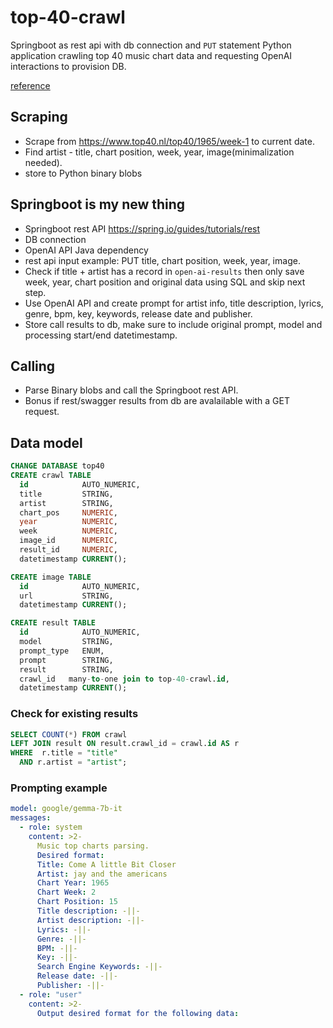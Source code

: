 # top-40-crawl

Springboot as rest api with db connection and `PUT` statement
Python application crawling top 40 music chart data and requesting OpenAI interactions to provision DB.

[reference](https://spring.io/guides/tutorials/rest)

## Scraping

- Scrape from https://www.top40.nl/top40/1965/week-1 to current date.
- Find artist - title, chart position, week, year, image(minimalization needed).
- store to Python binary blobs

## Springboot is my new thing

- Springboot rest API https://spring.io/guides/tutorials/rest
- DB connection
- OpenAI API Java dependency
- rest api input example: PUT title, chart position, week, year, image.
- Check if title + artist has a record in `open-ai-results` then only save week, year, chart position and original data using SQL and skip next step.
- Use OpenAI API and create prompt for artist info, title description, lyrics, genre, bpm, key, keywords, release date and publisher.
- Store call results to db, make sure to include original prompt, model and processing start/end datetimestamp.

## Calling

- Parse Binary blobs and call the Springboot rest API.
- Bonus if rest/swagger results from db are avalailable with a GET request.

## Data model

```sql
CHANGE DATABASE top40
CREATE crawl TABLE
  id            AUTO_NUMERIC,
  title         STRING,
  artist        STRING,
  chart_pos     NUMERIC,
  year          NUMERIC,
  week          NUMERIC,
  image_id      NUMERIC,
  result_id     NUMERIC,
  datetimestamp CURRENT();

CREATE image TABLE
  id            AUTO_NUMERIC,
  url           STRING,
  datetimestamp CURRENT();

CREATE result TABLE
  id            AUTO_NUMERIC,
  model         STRING,
  prompt_type   ENUM,
  prompt        STRING,
  result        STRING,
  crawl_id   many-to-one join to top-40-crawl.id,
  datetimestamp CURRENT();
```

### Check for existing results

```sql
SELECT COUNT(*) FROM crawl
LEFT JOIN result ON result.crawl_id = crawl.id AS r
WHERE  r.title = "title"
  AND r.artist = "artist";
```

### Prompting example

```yaml
model: google/gemma-7b-it
messages:
  - role: system
    content: >2-
      Music top charts parsing.
      Desired format:
      Title: Come A little Bit Closer
      Artist: jay and the americans
      Chart Year: 1965
      Chart Week: 2
      Chart Position: 15
      Title description: -||-
      Artist description: -||-
      Lyrics: -||-
      Genre: -||-
      BPM: -||-
      Key: -||-
      Search Engine Keywords: -||-
      Release date: -||-
      Publisher: -||-
  - role: "user"
    content: >2-
      Output desired format for the following data: 
```

